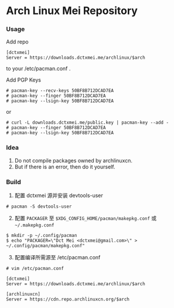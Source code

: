 Arch Linux Mei Repository
====

### Usage

Add repo

```
[dctxmei]
Server = https://downloads.dctxmei.me/archlinux/$arch
```

to your /etc/pacman.conf .

Add PGP Keys

```
# pacman-key --recv-keys 50BF8B712DCAD7EA
# pacman-key --finger 50BF8B712DCAD7EA
# pacman-key --lsign-key 50BF8B712DCAD7EA
```

or

```
# curl -L downloads.dctxmei.me/public.key | pacman-key --add -
# pacman-key --finger 50BF8B712DCAD7EA
# pacman-key --lsign-key 50BF8B712DCAD7EA
```

### Idea

1. Do not compile packages owned by archlinuxcn.
2. But if there is an error, then do it yourself.

### Build

1. 配置 dctxmei 源并安装 devtools-user

```
# pacman -S devtools-user
```

2. 配置 `PACKAGER` 至 `$XDG_CONFIG_HOME/pacman/makepkg.conf` 或 `~/.makepkg.conf`

```
$ mkdir -p ~/.config/pacman
$ echo "PACKAGER=\"Dct Mei <dctxmei@gmail.com>\" > ~/.config/pacman/makepkg.conf"
```

3. 配置编译所需源至 /etc/pacman.conf

```
# vim /etc/pacman.conf

[dctxmei]
Server = https://downloads.dctxmei.me/archlinux/$arch

[archlinuxcn]
Server = https://cdn.repo.archlinuxcn.org/$arch
```
